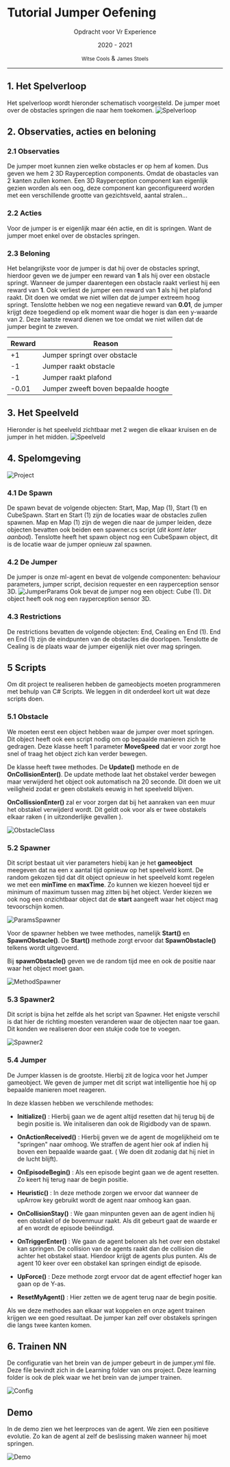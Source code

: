 # Tutorial Jumper Oefening
<center>
Opdracht voor Vr Experience

2020 - 2021

<small>Witse Cools</small> &
<small>James Stoels</small>
</center>

---
## 1. Het Spelverloop

Het spelverloop wordt hieronder schematisch voorgesteld. De jumper moet over de obstacles springen die naar hem toekomen.
![Spelverloop](./Spelverloop.png)
## 2. Observaties, acties en beloning
### 2.1 Observaties
De jumper moet kunnen zien welke obstacles er op hem af komen. Dus geven we hem 2 3D Rayperception components. Omdat de obastacles van 2 kanten zullen komen. Een 3D Rayperception component kan eigenlijk gezien worden als een oog, deze component kan geconfigureerd worden met een verschillende grootte van gezichtsveld, aantal stralen... 

### 2.2 Acties
Voor de jumper is er eigenlijk maar één actie, en dit is springen. Want de jumper moet enkel over de obstacles springen.

### 2.3 Beloning
Het belangrijkste voor de jumper is dat hij over de obstacles springt, hierdoor geven we de jumper een reward van __1__ als hij over een obstacle springt. Wanneer de jumper daarentegen een obstacle raakt verliest hij een reward van __1__. Ook verliest de jumper een reward van __1__ als hij het plafond raakt. Dit doen we omdat we niet willen dat de jumper extreem hoog springt. Tenslotte hebben we nog een negatieve reward van __0.01__, de jumper krijgt deze toegediend op elk moment waar die hoger is dan een y-waarde van 2. Deze laatste reward dienen we toe omdat we niet willen dat de jumper begint te zweven.

| Reward | Reason  |
| ------ | --------- |
| +1|Jumper springt over obstacle|
| -1|Jumper raakt obstacle|
| -1|Jumper raakt plafond|
| -0.01|Jumper zweeft boven bepaalde hoogte|
## 3. Het Speelveld
Hieronder is het speelveld zichtbaar met 2 wegen die elkaar kruisen en de jumper in het midden.
![Speelveld](images/Speelveld.png)

## 4. Spelomgeving

![Project](images/Project.png)

### 4.1 De Spawn
De spawn bevat de volgende objecten: Start, Map, Map (1), Start (1) en CubeSpawn. Start en Start (1) zijn de locaties waar de obstacles zullen spawnen. Map en Map (1) zijn de wegen die naar de jumper leiden, deze objecten bevatten ook beiden een spawner.cs script (*dit komt later aanbod*). Tenslotte heeft het spawn object nog een CubeSpawn object, dit is de locatie waar de jumper opnieuw zal spawnen.

### 4.2 De Jumper
De jumper is onze ml-agent en bevat de volgende componenten: behaviour parameters, jumper script, decision requester en een rayperception sensor 3D.
![JumperParams](images/JumperParams.png)
Ook bevat de jumper nog een object: Cube (1). Dit object heeft ook nog een rayperception sensor 3D.

### 4.3 Restrictions
De restrictions bevatten de volgende objecten: End, Cealing en End (1). End en End (1) zijn de eindpunten van de obstacles die doorlopen. Tenslotte de Cealing is de plaats waar de jumper eigenlijk niet over mag springen.

## 5 Scripts 
Om dit project te realiseren hebben de gameobjects moeten programmeren met behulp van C# Scripts. We leggen in dit onderdeel kort uit wat deze scripts doen.  

### 5.1 Obstacle
We moeten eerst een object hebben waar de jumper over moet springen. Dit object heeft ook een script nodig om op bepaalde manieren zich te gedragen. 
Deze klasse heeft 1 parameter __MoveSpeed__ dat er voor zorgt hoe snel of traag het object zich kan verder bewegen.

De klasse heeft twee methodes. De __Update()__ methode en de __OnCollisionEnter()__. De update methode laat het obstakel verder bewegen maar verwijderd het object ook automatisch na 20 seconde. Dit doen we uit veiligheid zodat er geen obstakels eeuwig in het speelveld blijven.

__OnCollissionEnter()__ zal er voor zorgen dat bij het aanraken van een muur het obstakel verwijderd wordt. Dit geldt ook voor als er twee obstakels elkaar raken ( in uitzonderlijke gevallen ).



![ObstacleClass](images/ObstacleClass.png)


### 5.2 Spawner
Dit script bestaat uit vier parameters hiebij kan je het __gameobject__ meegeven dat na een x aantal tijd opnieuw op het speelveld komt. De random gekozen tijd dat dit object opnieuw in het speelveld komt regelen we met een __minTime__ en __maxTime__. Zo kunnen we kiezen hoeveel tijd er minimum of maximum tussen mag zitten bij het object. Verder kiezen we ook nog een onzichtbaar object dat de __start__ aangeeft waar het object mag tevoorschijn komen.

![ParamsSpawner](images/ParamsSpawner.png)

Voor de spawner hebben we twee methodes, namelijk __Start()__ en __SpawnObstacle()__. De __Start()__ methode zorgt ervoor dat __SpawnObstacle()__ telkens wordt uitgevoerd.

Bij __spawnObstacle()__ geven we de random tijd mee en ook de positie naar waar het object moet gaan. 

![MethodSpawner](images/MethodSpawner.png)

### 5.3 Spawner2

Dit script is bijna het zelfde als het script van Spawner. Het enigste verschil is dat hier de richting moesten veranderen waar de objecten naar toe gaan. Dit konden we realiseren door een stukje code toe te voegen. 

![Spawner2](images/Spawner2.png)

### 5.4 Jumper

De Jumper klassen is de grootste. Hierbij zit de logica voor het Jumper gameobject. We geven de jumper met dit script wat intelligentie hoe hij op bepaalde manieren moet reageren. 

In deze klassen hebben we verschilende methodes:

- __Initialize()__ : Hierbij gaan we de agent altijd resetten dat hij terug bij de begin positie is. We initaliseren dan ook de Rigidbody van de spawn.

- __OnActionReceived()__ : Hierbij geven we de agent de mogelijkheid om te "springen" naar omhoog. We straffen de agent hier ook af indien hij boven een bepaalde waarde gaat. ( We doen dit zodanig dat hij niet in de lucht blijft).

- __OnEpisodeBegin()__ : Als een episode begint gaan we de agent resetten. Zo keert hij terug naar de begin positie.

- __Heuristic()__ : In deze methode zorgen we ervoor dat wanneer de upArrow key gebruikt wordt de agent naar omhoog kan gaan.

- __OnCollisionStay()__ : We gaan minpunten geven aan de agent indien hij een obstakel of de bovenmuur raakt. Als dit gebeurt gaat de waarde er af en wordt de episode beëindigd.

- __OnTriggerEnter()__ : We gaan de agent belonen als het over een obstakel kan springen. De collision van de agents raakt dan de collision die achter het obstakel staat. Hierdoor krijgt de agents plus punten. Als de agent 10 keer over een obstakel kan springen eindigt de episode.

- __UpForce()__ : Deze methode zorgt ervoor dat de agent effectief hoger kan gaan op de Y-as.

- __ResetMyAgent()__ : Hier zetten we de agent terug naar de begin positie.

Als we deze methodes aan elkaar wat koppelen en onze agent trainen krijgen we een goed resultaat. De jumper kan zelf over obstakels springen die langs twee kanten komen. 

## 6. Trainen NN
De configuratie van het brein van de jumper gebeurt in de jumper.yml file. Deze file bevindt zich in de Learning folder van ons project.
Deze learning folder is ook de plek waar we het brein van de jumper trainen.

![Config](images/Config.png)

## Demo
In de demo zien we het leerproces van de agent. We zien een positieve evolutie. Zo kan de agent al zelf de beslissing maken wanneer hij moet springen. 

![Demo](images/Demo.gif)

